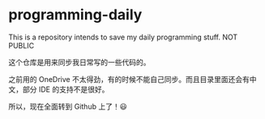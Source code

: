 # programming-daily
This is a repository intends to save my daily programming stuff. NOT PUBLIC



这个仓库是用来同步我日常写的一些代码的。

之前用的 OneDrive 不太得劲，有的时候不能自己同步。而且目录里面还会有中文，部分 IDE 的支持不是很好。

所以，现在全面转到 Github 上了！:smiley:







